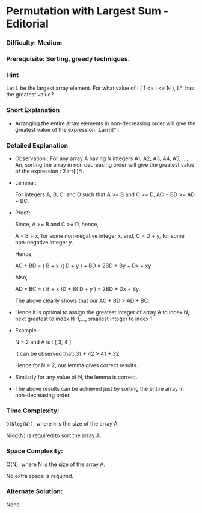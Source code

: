 # Permutation with Largest Sum - Editorial

### Difficulty:  Medium

### Prerequisite:  Sorting, greedy techniques.

### Hint

Let L be the largest array element. For what value of i ( 1 <= i <= N ), L*i has the greatest value? 

### Short Explanation

* Arranging the entire array elements in non-decreasing order will give the greatest value of the expression: Σarr[i]*i.

### Detailed Explanation

* Observation : For any array A having N integers A1, A2, A3, A4, A5, ..., An, sorting the array in non decreasing order will give the greatest value of the expression : Σarr[i]*i.
  
* Lemma :

  For integers A, B, C, and D such that A >= B and C >= D, AC + BD >= AD + BC.

* Proof:

  Since, A >= B and C >= D, hence,

  A = B + x, for some non-negative integer x, and,
  C = D + y, for some non-negative integer y.
  
  Hence,
  
  AC + BD = ( B + x )( D + y ) + BD = 2BD + By + Dx + xy

  Also,

  AD + BC = ( B + x )D + B( D + y ) = 2BD + Dx + By.

  The above clearly shows that our AC + BD > AD + BC.

* Hence it is optimal to assign the greatest integer of array A to index N, next greatest to index N-1,..., smallest integer to index 1. 

* Example -
 
  N = 2 and A is : [ 3, 4 ].
  
  It can be observed that:
  3*1 + 4*2 > 4*1 + 3*2

  Hence for N = 2, our lemma gives correct results.
  
* Similarly for any value of N, the lemma is correct.
  
* The above results can be achieved just by sorting the entire array in non-decreasing order.

### Time Complexity:

`O(Nlog(N))`, where `N` is the size of the array A.

Nlog(N) is required to sort the array A.

### Space Complexity:

O(N), where N is the size of the array A.

No extra space is required.

### Alternate Solution:

None
